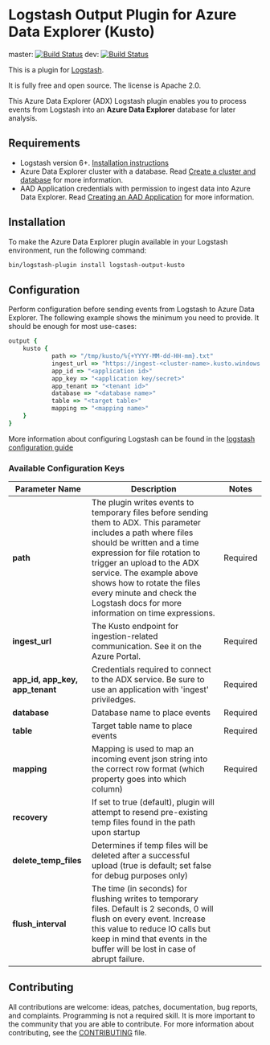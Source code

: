 # Logstash Output Plugin for Azure Data Explorer (Kusto)

master: [![Build Status](https://travis-ci.org/Azure/logstash-output-kusto.svg?branch=master)](https://travis-ci.org/Azure/logstash-output-kusto) 
dev: [![Build Status](https://travis-ci.org/Azure/logstash-output-kusto.svg?branch=dev)](https://travis-ci.org/Azure/logstash-output-kusto)

This is a plugin for [Logstash](https://github.com/elastic/logstash).

It is fully free and open source. The license is Apache 2.0.

This Azure Data Explorer (ADX) Logstash plugin enables you to process events from Logstash into an **Azure Data Explorer** database for later analysis. 

## Requirements

- Logstash version 6+. [Installation instructions](https://www.elastic.co/guide/en/logstash/current/installing-logstash.html) 
- Azure Data Explorer cluster with a database. Read [Create a cluster and database](https://docs.microsoft.com/en-us/azure/data-explorer/create-cluster-database-portal) for more information.
- AAD Application credentials with permission to ingest data into Azure Data Explorer. Read [Creating an AAD Application](https://docs.microsoft.com/en-us/azure/kusto/management/access-control/how-to-provision-aad-app) for more information.

## Installation

To make the Azure Data Explorer plugin available in your Logstash environment, run the following command:
```sh
bin/logstash-plugin install logstash-output-kusto
```

## Configuration

Perform configuration before sending events from Logstash to Azure Data Explorer. The following example shows the minimum you need to provide. It should be enough for most use-cases:

```ruby
output {
	kusto {
            path => "/tmp/kusto/%{+YYYY-MM-dd-HH-mm}.txt"
            ingest_url => "https://ingest-<cluster-name>.kusto.windows.net/"
            app_id => "<application id>"
            app_key => "<application key/secret>"
            app_tenant => "<tenant id>"
            database => "<database name>"
            table => "<target table>"
            mapping => "<mapping name>"
	}
}
```
More information about configuring Logstash can be found in the [logstash configuration guide](https://www.elastic.co/guide/en/logstash/current/configuration.html)

### Available Configuration Keys

| Parameter Name | Description | Notes |
| --- | --- | --- |
| **path** | The plugin writes events to temporary files before sending them to ADX. This parameter includes a path where files should be written and a time expression for file rotation to trigger an upload to the ADX service. The example above shows how to rotate the files every minute and check the Logstash docs for more information on time expressions. | Required
| **ingest_url** | The Kusto endpoint for ingestion-related communication. See it on the Azure Portal.| Required|
| **app_id, app_key, app_tenant**| Credentials required to connect to the ADX service. Be sure to use an application with 'ingest' priviledges. | Required|
| **database**| Database name to place events | Required |
| **table** | Target table name to place events | Required
| **mapping** | Mapping is used to map an incoming event json string into the correct row format (which property goes into which column) | Required |
| **recovery** | If set to true (default), plugin will attempt to resend pre-existing temp files found in the path upon startup | |
| **delete_temp_files** | Determines if temp files will be deleted after a successful upload (true is default; set false for debug purposes only)| |
| **flush_interval** | The time (in seconds) for flushing writes to temporary files. Default is 2 seconds, 0 will flush on every event. Increase this value to reduce IO calls but keep in mind that events in the buffer will be lost in case of abrupt failure.| |

## Contributing

All contributions are welcome: ideas, patches, documentation, bug reports, and complaints.
Programming is not a required skill. It is more important to the community that you are able to contribute.
For more information about contributing, see the [CONTRIBUTING](https://github.com/elastic/logstash/blob/master/CONTRIBUTING.md) file.
